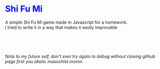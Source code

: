 <h1 style="color : blue;">Shi Fu Mi</h1>
<p>A simple Shi Fu Mi game made in Javascript for a homework. <br>
  I tried to write it in a way that makes it easily improvable</p>
<br>
<br>
<br>
<p><em>Note to my future self, don't ever try again to debug without closing github page first you idiotic masochist moron</em></p>
